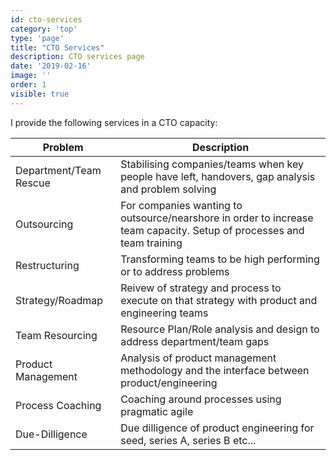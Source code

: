 ```yaml
---
id: cto-services
category: 'top'
type: 'page'
title: "CTO Services"
description: CTO services page
date: '2019-02-16'
image: ''
order: 1
visible: true
---
```


I provide the following services in a CTO capacity:

| Problem | Description | 
| ------- | ----------- | 
| Department/Team Rescue | Stabilising companies/teams when key people have left, handovers, gap analysis and problem solving | 
| Outsourcing | For companies wanting to outsource/nearshore in order to increase team capacity.  Setup of processes and team training | 
| Restructuring | Transforming teams to be high performing or to address problems | 
| Strategy/Roadmap | Reivew of strategy and process to execute on that strategy with product and engineering teams |
| Team Resourcing | Resource Plan/Role analysis and design to address department/team gaps | 
| Product Management | Analysis of product management methodology and the interface between product/engineering   | 
| Process Coaching | Coaching around processes using pragmatic agile | 
| Due-Dilligence | Due dilligence of product engineering for seed, series A, series B etc... |       
